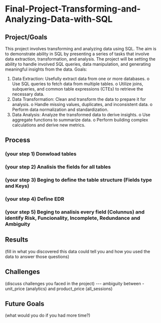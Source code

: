 # Final-Project-Transforming-and-Analyzing-Data-with-SQL

## Project/Goals
This project involves transforming and analyzing data using SQL. The aim is to demonstrate ability in SQL by presenting a series of tasks that involve data extraction, transformation, and analysis. The project will be setting the ability to handle involved SQL queries, data manipulation, and generating meaningful insights from the data.
Goals:
1.	Data Extraction: Usefully extract data from one or more databases.
o	Use SQL queries to fetch data from multiple tables.
o	Utilize joins, subqueries, and common table expressions (CTEs) to retrieve the necessary data.
2.	Data Transformation: Clean and transform the data to prepare it for analysis.
o	Handle missing values, duplicates, and inconsistent data.
o	Perform data normalization and standardization.
3.	Data Analysis: Analyze the transformed data to derive insights.
o	Use aggregate functions to summarize data.
o	Perform building complex calculations and derive new metrics.


## Process

### (your step 1) Donwload tables 
### (your step 2) Analisis the fields for all tables 
### (your step 3) Beging to define the table structure (Fields type and Keys)
### (your step 4) Define EDR
### (your step 5) Beging to analisis every field (Colunnus) and identify Risk, Funcionality, Incomplete, Redundance and Ambiguity 	

## Results
(fill in what you discovered this data could tell you and how you used the data to answer those questions)

## Challenges 
(discuss challenges you faced in the project)
--- ambiguity between - unit_price (analytics) and product_price (all_sessions)

## Future Goals
(what would you do if you had more time?)
